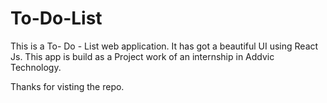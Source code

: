 # To-Do-List



This is a To- Do - List web application. It has got a beautiful UI using React Js.
This app is  build as a Project work of an internship in Addvic Technology.

Thanks for visting the repo.
